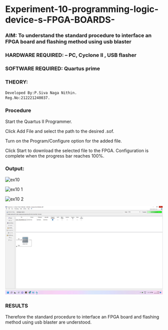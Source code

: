 # Experiment-10-programming-logic-device-s-FPGA-BOARDS-
### AIM: To understand the standard procedure to interface an FPGA board and flashing method using usb blaster 
### HARDWARE REQUIRED:  – PC, Cyclone II , USB flasher
### SOFTWARE REQUIRED:   Quartus prime
### THEORY:
```
Developed By:P.Siva Naga Nithin.
Reg.No:212221240037.
```
### Procedure 

Start the Quartus II Programmer.

Click Add File and select the path to the desired .sof.

Turn on the Program/Configure option for the added file.

Click Start to download the selected file to the FPGA. Configuration is complete when the progress bar reaches 100%.


### Output:
![ex10](https://user-images.githubusercontent.com/94154780/203317048-07252fd0-c5a5-4f8b-a4c4-cbc9f5102f51.jpeg)

![ex10 1](https://user-images.githubusercontent.com/94154780/203317079-d8629dec-6262-4701-b770-f722cd0af9e1.jpeg)

![ex10 2](https://user-images.githubusercontent.com/94154780/203317123-38b53ff3-a8cf-4021-b8f8-4123d561333c.jpeg)

![github.logo](ex10.3.jpeg)



### RESULTS 
Therefore the standard procedure to interface an FPGA board and flashing method using usb blaster are understood.

